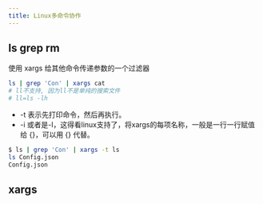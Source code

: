 ```yaml
---
title: Linux多命令协作
---
```




## ls grep rm

使用 xargs 给其他命令传递参数的一个过滤器

```sh
ls | grep 'Con' | xargs cat
# ll不支持, 因为ll不是单纯的搜索文件
# ll=ls -lh
```

- -t 表示先打印命令，然后再执行。
- -i 或者是-I，这得看linux支持了，将xargs的每项名称，一般是一行一行赋值给 {}，可以用 {} 代替。

```sh
$ ls | grep 'Con' | xargs -t ls
ls Config.json
Config.json
```



## xargs

